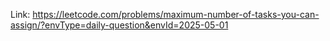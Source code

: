 Link: https://leetcode.com/problems/maximum-number-of-tasks-you-can-assign/?envType=daily-question&envId=2025-05-01